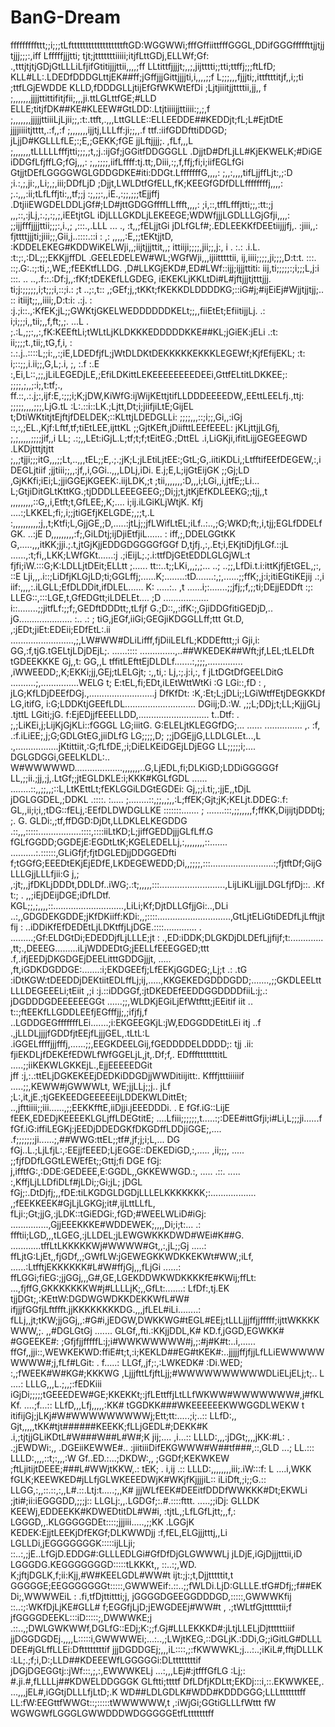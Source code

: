 # BanG-Dream

fffffffffttt;;i;;;tLfttttttttttttttttttftGD:WGGWWi;fffGffiittfffGGGL,DDifGGGfffffttjjtjjtjjj;;;:,iff
Lfffffjjjtti;   tjt;jtttttttiiiii;itjfLttGDj,ELLWf;Gf:   .,tttjtjtjGDjGtLLLiLfjifGtitijjjttii,,,,;ff
LLtittfjjjjt;,,;,jijtttti;;tti;ttffj;;;ftLfD; KLL#LL:.LDEDfDDDGLttjEK##ff;jGffjjjGittjjjjti,i,,,,;;f
L;;;,,,fjjjti;,ittftttitjf,,i;;ti ;ttfLGjEWDDE KLLD,fDDDGLLjtijEfGfWKWtEfDi ;Ljtjiiitjjttttii,jj,, f
;,,,,,,,jjjjttittifitjfii;,,,ji.ttLGLttfGE;#LLD ELLE;titjfDK##KE#KLEEW#GtLDD:.Ltjtiiiijjttiiii:;,;,f
;,,,,,,,jjjjjttiiiLjLjii;;,:t:.ttft,.,,,LttGLLE::ELLEEDDE##KEDDjt;fL;L#EjtDtE jjjjiiiitjtttt,.:f,,:f
;,,,,,,,ijjtj,LLLff:ji;;,,.f ttf.:iifGDDfttiDDGD; jLjjD#KGLLLfLE;:;E,;GEKK;fGE jjLftjjjj;.  ,fLf,,,L
;,,,,,,,tLLLLLfffjtti;;;,;t,;j.:ijGf;jGGitfDDGGGLL .DjjtD#DfLjLL#KjEKWELK;#DiGE iDDGfLfjffLG;fGj,,,:
;,,;;;;,iifLffff:tj.tt;,Diii,:;,f,ffj;fi;i;iifEGLfGi GtjjtDEfLGGGGWGLGDDGDKE#iti:DDGt.LfffffffG,,,,:
;,,:,,,,tifLjjffLjt:,;:D ;i.:,;,ji:,,Li;,;,iii;DDfLjD ;Djjt,LWLDtfGfELL,fK;KEEGfGDfDLLffffffffj,,,,:
;.:,,,:ii;tLfLffjti:,,tf;;j :;,;;:,,iE.,:;;,;;;tEjjffj .DtjiiEWGDELDDLjGf#;LD#jttGDGGffffLLffft,,,,:
;i,::,tffLfffjtti;;,:tt:;j  ,,,::,:jLj,:.;,:;,;,iEEtjtGL iDjLLLGKDLjLEKEEGE;WDWfjjjLGDLLLGjGfji,,,,:
;;ijjfffjjjjttii;;;:,i.,;  ,:::.,.LLL ... ., :t,,;fELjjtGi jDLfGLf#;.EDLEEKKfDEEtiijjjfj,.  :jiii,,:
fjttttjjjti;jiii;;,Gii,j..::::.::i  : ,: ,,,,,:E,;;tEKtjjtD, :KDDELEKEG#KDDWiKELWji,,;iijtjjjttit,,;
ittiiji;;;;,jii;;,j:, i . :.:      .i.L. :t:;:,:DL;;;EKKjjffDL .GEELEDELEW#WL;WGfWji,,,ijiitttttii, 
ij,iiii;;;;,ji;;;,D:t:t. :::.     ::;.G:.:;:ti,:,WE,;fEEKtfLLDG. ,D#LLKGjEKD#,ED#LWf::ijj;ijjjttiti:
iij,ti;;;;;:;i;;;L,j:i :::.    .. ..,.f::.:Df:j,,:fKf;tDEKEfLLGDEG, iEKEKLjKKLtDi#L#jftjjjtjtttjjj. 
ti;j:;;;;;,i;t;;;i,::;i.:    ;t  ..;:,t:: ,;GEf;j,;tKKt;fKEKKDLDDDDKG;::iG#j;#ijEiEj#Wjjtjjtjj;.. ::
itiijt;;,,iiii;,D:t:i:     .:j. : :j.;i::.,:KfEK;jL;;GWKtjGKELWEDDDDDDKELt;;,,fiiEtEt;EfiitijjLj. .:
i;i;;;i,,tii;,,f,ft;,;.  ...L . ;.:L,;;:,,:,fK:KEEftLi;tWLtLjKLDKKKEDDDDDKKE##KL;jGiEK:jELi     .:t:
ii;;;;t.,tii;,tG,f,i, : :.:.j..::::L;;i:,,:;iE,LDEDfjfL;jWtDLDKtDEKKKKKEKKKLEGEWf;KjfEfijEKL;    :t:
i;::;;,i.ii;;,G,L;.i, ;, :.f :.E :,Ei,L::,;;,jLiLEGEDjLE,;EfiLDKittLEKEEEEEEEEDEEi,GttfELtitLDKKEE;:
;;;;,;,,;:i;,t:tf;., ff.::,.:.j;:,ijf:E,:;;;i;K;jDW,KiWfG:ijWijKEttjtifLLDDDEEEEDW,,EEttLEELfj.,ttj:
;;;;;,,,,;;;,LjG.tL :L:.::i::LK.;Ljtt,Dt;i;jiifjiLtE;GijEL t;DtiWKtitjtEjftjfDELDEK;::KLttjLDEDGLLi:
;;;;,,,::;i;;,Gi,,:iGj ::,:,;EL.,Kjf:Lftf,tf;tiEtLEE,ijttKL ;;GjtKEft,jDiifttLEEfEEEL: jKLjttjjLGfj,
;,;,,,,,;;;;jif,,i LL; .:;,,LEt:iGjL.L;tf;t;f;tEitEG.;DttEL .i,LiGKji,ifitLijjGEGEEGWD .LKDjtttjtjtt
;,,;tjji;;;itG,,,;;Lt,..,,,tEL;;E,.;.;jK;L;jLEtiLjtEE:;GtL;G,.iitiKDLi,;LtfftifEEfDEGEW,:,iDEGLjtiif
;jjtiii;;,,:jf,,i,GGi..,,,LDLj,iDi. E.j;E,L;ijGtEijGK ;;Gj;LD  ,GjKKfi;iEi;L;jjiGGEjKGEEK:.iijLDK,;t
;tii,,,,,,,:D,,,i;LGi,,i,jtfE;;Li... L;GtjiDitGLtKttKG.;tjDDDLLEEEGEEG;;Di;j;t,jtKjEfKDLEEKG;;tjj,,t
 ,,,,,,,,,::G,,i,Etft;t,GfLEE;,K;.... i;ij.iLGiKLjWtjK. Kfj ....:;LKKEL;fi;,i;;jtiGEfjKELGDE;,;;t,.L
:,,,,,,,,,,;j,,t;Ktfi;L,GjjGE,;D,.....:jtLj;;jfLWifLtEL;iLf..:..,;G;WKD;ft;,i,tjj;EGLfDDELfGK. ..:jE
D,,,,,,,,,:f;,GiLDtj;ijDjiEtfjiL...... : iff,;,DDELGGtKK G,.....,,,itKK;jji.;.t,jtGjKjjEDDGDGGGGfGGf
D,tjfj.,:,.Et;i,EKjtiDjfjLGf.::jL ......,:t;fi,,LKK;LWfGKt......:j .;iEijL;.;.i:ttfDjGEtEDDLGLGjWL:t
fjfi;iW.:::G;K:LDLLjtDEit;ELLtt ;...... tt::..t;;LKi,,,;,;... ..; ..;;,LfDi.t.i:ittKjfjEtGEL,;:, ::E
Lji,,,.i::;LiDfjKLGjLD;ti;GGLffj;......K;........:tD.......:,;,......;;ffK;,j:i;itiEGtiKEjij    .:,i
iif:,,,,:.iLGLL;EfDLDDit,ifDLEL...... K: .....:.. ,t ......i;:.......;;jfj;;f,;;ti;DEjjEDDft     :;:
LLEG::,:::LGE,t,GfEDGtt;iLDELEt.... ;D .................. i::........;;jitfLf:;;f;,GEDftDDDtt;,tLfjf
G.;D::,,:ifK:;,GjiDDGfitiGEDjD,.. jG..................... :.. .:  ;  tiG,jEGf,iiGi;GEGjiKDGGLLff;ttt
Gt.D, ,:jEDt;jiEt:EDEii;EDfEtL:.ii .........................,;,LW#WW#DLiLifff,fjDiiLELfL;KDDEfttt;;i
Gji,i: GG,:f,tjG.tGELtjLDjDEjL;. ......:::: ..............,..##WKEDEK##Wft;jf,LEL;tLELDft  tGDEEKKKE
Gj,,t: GG,,L tffitLEfttEjDLDLf.......:,;;;,.............. ,iWWEEDD;,K;EKKi;jj,GEj;tLELGjt;   :,,ti,:
Lj,:;.j:i,:, f jLtDGtDfGEELDitG ..........;,...............WELG t;   E:tEL,fi;EDt,iLEtWttWtKi     :G
LGi::,fD :  , jLG;KfLDjDEEfDGj.,..........................j DfKfDt: :K,:Et;L;jDLi;;LGiWtffEtjDEGKKDf
LG,itifG,    i:G;LDDKtjGEEfLDL............................  DGiij;D.:W. ,;;L;DDj;t;LL;KjjjGLj .tjttL
LGiti;jG.     f:EjEDjjfEEELLDD,............................ t..Dtf: .   ;,;LiKEi,j;LijKjGjKLi::fGGGL
LG;iiitG.     G:ELELjtKLEGGfDG;...  ......  ............... ,. :f,    .:f.iLiEE;,j;G;GDLGtEG,jiiDLfG
LG;;;;,D;    ;;jDGEjjG,LLDLGLEt...,L      .,.................jKtittiit,:G;fLfDE,;i;DiELKEiDGEjLDjEGG
LL;;;;;i;.... DGLGDGGi,GEELKLDL:..  W#WWWWWD...................,,,,,,,..G,LjEDL,fi;DLKiGD;LDDiGGGGGf
LL,;;ii.;jj,;j,.LtGf;;jtEGLDKLE:i;KKK#KGLfGDL ...... ........::,,;;,,;::L,LtKEttLt;fEKLGGiLDGtEGDEi:
Gj,;;i.ti;,:jjE,,tDjL jDGLGGDEL,;DDKL .::::. :..... ;........::,;;,,;,,:L;ffEK;Gjt;jK;KELjt.DDEG:.f:
GL,,ii;i;i,;tDG::fELj,:EEfDLDWDGLLKE :::::::....... ; .......:::,;;,,,,,f;ffKK,DijijtjDDDtj; ;.  G. 
GLDi:,;tf,ffDGD:DjDt,LLDKLELKEGDDG .::,,,:::::.................::::,::::iiLtKD;L;jiffGEDDjjjGLfLff.G
fGLfGGDD;GGDEjE:EGDtLtK;KGELEDELLj,:,,,,,,,,::....... ..........:.::::::,GLiGfjf;fjtDGLEDjjDDGGEDfti
f;tGGfG;EEEDtEKjEjEDfE,LKDEGEWEDD;Di,,;;;;,:::.........................:;fjtftDf;GijGLLLGjjLLLfjii:G
j,;  ,:jt;,,jfDKLjDDDt,DDLDf..iWG;.:t;,,,,,:::..........................,LijLiKLijjjLDGLfjfDj::. .Kf
t:;   . ,,;iEjDEijDGE;iDfLDtf. KGL;;,;,,,,::............................,LiLi;Kf;DjtDLLGfjjGi:..,DLi
      ..:,,GDGDEKGDDE;jKfDKiiff:KDi:,,;::::.............................,GtLjtELiGtiDEDfLjLfftjjtfij
:      ..iDDiKfEfDEDEtLjLDKtffjLjDGE.::::.............    .    .........;Gf:ELDGtDi;EDEDDjfLjLLLE;jt
:      .,ED:iDDK;DLGKDjDLDEfLjjfijf;t:............. ,tt;.,DEEEG.........iLjWDDEDtG;jEELLfEEEGGED;ttt
       .f,.ifjEEDjDKGDGEjDEELitttGDDGjjjt, ..... ,ft,iGDKDGDDGE:.......:i;EKDGEEfj;LfEEKjGGDEG;,Lj;t
 .:   .tG :iDtKGW:tDEEDDjDEKtiitEDLffLj;ij,.....,KKGEKEDGDDDGDD;.......,;;GKDLEELttLLLDEGEEELi;tEiit
,;i   :j.::iDDGGf,:jtDKEDEfEEDDGGDDDDfiiL:j;.: jDGDDDGDEEEEEEGGt ......;;,WLDKjEGiLjEfWtfttt;jEEitif
iit .. t::;ftEEKfLLGDDLEEfjEGfffjj;,;ifjfj,f ..LGDDGEGfffffffLEi.......;i:EKGEEGKjL:jW,EDGGDDEtitLEi
itj ..f .,jLLDLjjjjfGDDfjtEEjfLjjjGEL,.tLtL:L .iGGELffffjjjfffj,......;;,EEGKDEELGij,fGEDDDDELDDDD;:
tjj .ii: fjiEKDLjfDEKEfEDWLfWfGGELjL,jt,.Df;f,. EDffftttttttitL .....;;iiKEKWLGKKEjL.,EjjEEEEEDGit  
jff :j,:.:ttELjDGKEKEEjDEDKiDDGDjjWWDitiijitt:. Kfffjtttiiiiiif .....;;,KEWW#jGWWWLt, WE;jjLLj;;j.. 
jLf ;L:,it,jE.;tjGEKEEDGEEEEEijLDDEKWLDittEt; ..,jfttiiii;;iii......,;;EEKKfftE,iiDjji.jEEEDDDi. . E
fGf.iG::LijE fEEK,EDEDjKEEEEKLGLjffLDEGtitE; ....Lfiii;;;;;;,t.....:;:DEE#ittGfji;i#Li,L;;;ji......f
fGf.iG:iffiLEGKj:jEEDjDDEDGKfDKGDffLDDjiGGE;,.... .f;;;;;;;ji......;,##WWG:ttEL;;tf#,jf;j;i;L,... DG
fGj..L.;LjLfjL:,:EEjjfEEED;LjEGGE::DEKEDiGD,:,..... ,ii;;;, ..... ;;fjfDDfLGGtLEWEfEt;;Gttj;fi   DGE
fGj: j,ifftfG:,:DDE:GEDEEE,E:GGDL,,GKKEWWGD.:, ..... .::.  ..... :,KffjLjLLDfiDLf#jLDi;;Gi;jL;  jDGL
fGj;:.DtDjfj;,,fDE:tiLKGDGLDGDjLLLELKKKKKKK;:.................. ,;fEEKKEEK#GjLjLGKGj;it#,ijLttLLfL, 
fLji:;Gt;jjG,:jLDK::tGiEDGi:,fGD;#WEELWLiD#iGj: ...............,GjjEEEKKKE#WDDEWEK;,,,,Di;i;t:... .:
ffftii;LGD,,,tLGEG,:jLLDEL;jLEWGWKKKDWD#WEi#K##G. ............tffLtLKKKKKWj#WWWW#Gt,,:,jL;;Gj .....:
ffLjtG:LjEt,,fjGDf,,;GWfLW:jGEWEGKKWDKKEKWt#WW,;iLf,  ......:LtfftjEKKKKKK#L#W#ffjGj,,,fLjGi ......:
ffLGGi;fiEG:;jjGGj,,,G#,GE,LGEKDDWKWDKKKKfE#KWij;ffLt:  ...,fjffG,GKKKKKKKW#j#LLLLjK;,,GfLt:.......:
LfDf:,tj.EK tjjDGt;,:KEttW:DGDWGWDKKDEKKWfL#W#  ifjjjfGGfjLftffft.jjKKKKKKKKDG.,,,jfLEL#iLi........:
fLLj,,jt;tKW;jjGGj,,:#G#i,jEDGW,DWKKWG#tEGL#EEj;tLLLjjjffjjfffff;ijttWKKKKWWW,;. ,,#DGLGtGj ....... 
GLGf,,fti.:KKjjDDL,K# KD.f,jGGD,EGWKK# #GGEEKE#:   ;GfjfjjfffffL:j;i#WWKWWWWW#j,;:#j#K#t:..i,...... 
ffGf,,jji::,WEWKEKWD:ffiE#t;t,:i;KEKLD##EG#tKEK#:..jjjjjffjfjjLfLLiEWWWWWWWWW#;j,fLf#LGit: . f.....:
LLGf,,jf;:,:LWKEDK# :Di.WED; :,;fWEEK#W#KG#;KKKWG ,LjjjfttLfjftLjj;#WWWWWWWWWWDLiELjELj;t;.. L ....:
LLLG,,,L.;,,;:fEDKiii iGjDi;;;;;tGEEEDEW#GE;KKEKKt;:jfLEttffjLtLLfWKWW#WWWWWWW#,j#fKLKf. ....;f...::
LLfD,,,Lfj,,,,,:KK#  tGGDKK###WKEEEEEEKWWGGDLWEKW  t  itifijGj;jLKj#W#WWWWWWWWWj;Ett;tt:.....;i;..::
LLfD:,, Gjt,,,,,tKK#tjt######KEEKK;fLLjGEDL#;DEKK#K .i,;tjtjjGLiKDtL#W###W##L#W#;K  jij;.... ,i...::
LLLD:,,,:jDGt;,,,jKK:#L:  . .;jEWDWi:,, .DGEiiKEWWE#.. :jiitiiiDifEKGWWW#W##tf###,::,GLD ...; LL.:::
LLLD:,,,,::t;:,,,:W Gf..ED.:...;DKDW:,, ;GGDf;KEKWKEW ;ftLjitijtDEEE;###L#WWjtKKW,.: tEK; . i,ij .::
LLLD:,,,,,,,,iii;.iW:::f: L ....i,WKK    fGLK;KEEWKED#jLLfjGLWKEEEDWjK#WKjfKjjjjiL:: iLiDft,;i;;G.::
LLGG,:,,::.::,:,,L#.::.Ltj:t.....;,,K#   jjjWLfEEK#DEEitfDDDfWWKKK#Dt;EKWLi  ;jti#;ii:iEGGGDD,;;;j::
LLGLj:,,.LGDGf;:.#.::::fttt. .....;;iDj: GLLDK KEEWj,EDDEEKK#KDWEDtitDL#W#i,  :tjtL,;LfLGfLjtt;,,f,:
LGGGD,,.KLGGGGGDEt::::;jjjiii.....,;;KK .LGGjK KEDEK:EjjtLEEKjDfEKGf;DLKWWDjj  :f,fEL,ELGjjjtttj,,Li
LGLLDi,jEGGGGGGGK:::::ijLLji; ::..:,;jE..LfGjD.EDDG#:GLLLEDLGi#GfDfDjGLGWWWLj  jLDjE,iGjDjjjtttii,iD
LGGGDG.KEGGGGGGGD:::::tLKKKt,, ::..:;,WD. K;jftjDGLK,f;ii:Kjj,#W#KEELGDL#WW#t ijt:;j:;t,Djjtttttit,t
GGGGGE;EEGGGGGGGt:::::,GWWWEif:.::..;;fWLDi.LjD:GLLLE.tfG#Dfj;;f##EKDi;,WWWWEiL : .fi,tfDjttittti;j,
jGGGGDGEEGGDDDGD,:::::,GWWWKfij ::..:;:WKfDjLjKE#GLL# f;EGGfjLjD;jEWGDEEj#WW#t , .;tWLtfGjttttttii;f
jfGGGGDEEKL:::iD:::::;,DWWWKE;j .::..,;DWLGWKWWf,DGLfG::EDj;K:;;f.Gj#LLLEKKKD#:jLtjLLELjDjttttttiiif
jjDGGDGDEj.,,,,L:::::i,GWWWWEi;...:..,;LWjtKEG,::DGLjK.:DDi,G;;iGitLG#DLLLDEE#jGLffLLEi:Dfttttttttif
jjjDGDDGEj;,,,iL::::,;:fKWWWKL;j...:..;iKiL#,fftjDLLLK :LL;.;f;i,D:;LLD##KDEEEWfLGGGGGi:DLttttttttif
jDGjDGEGGtj::jWf:::,;,:,EWWWKELj ...:,,,LEj#:jtfffGfLG :Lj;: #.ji.#,fLLLLj##KDWELDDGGGK GLftti;ttttf
DfLDfjKDLtt;EKDj:::i,::.EKWWKEE,. ...,,,jEL#,iGGtjDLLLfjLtD;.K  WD##LDLGDLK#WDD#KDDDGGG;LLLtttttttff
LL:fW:EEGttfWWGt::;:::::tWWWWWW,t     ,:iWjGi;GGtiGLLLfWttt fW WGWGWfLGGGLGWWDDDWDGGGGGEtfLtttttttff
